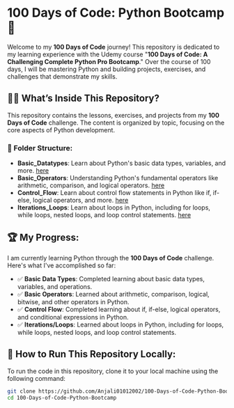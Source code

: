 # 100 Days of Code: Python Bootcamp 🚀

Welcome to my **100 Days of Code** journey! This repository is dedicated to my learning experience with the Udemy course "**100 Days of Code: A Challenging Complete Python Pro Bootcamp**." Over the course of 100 days, I will be mastering Python and building projects, exercises, and challenges that demonstrate my skills.

## 🧑‍💻 What’s Inside This Repository?
This repository contains the lessons, exercises, and projects from my **100 Days of Code** challenge. The content is organized by topic, focusing on the core aspects of Python development.

### 📂 Folder Structure:
- **Basic_Datatypes**: Learn about Python's basic data types, variables, and more. [here](./Basic_Datatypes)  
- **Basic_Operators**: Understanding Python's fundamental operators like arithmetic, comparison, and logical operators. [here](./Operators)
- **Control_Flow**: Learn about control flow statements in Python like if, if-else, logical operators, and more. [here](./Control_Flow)
- **Iterations_Loops**: Learn about loops in Python, including for loops, while loops, nested loops, and loop control statements. [here](./Iterations_or_Loops)

## 🏆 My Progress:
I am currently learning Python through the **100 Days of Code** challenge. Here's what I've accomplished so far:  
- ✅ **Basic Data Types**: Completed learning about basic data types, variables, and operations.  
- ✅ **Basic Operators**: Learned about arithmetic, comparison, logical, bitwise, and other operators in Python.  
- ✅ **Control Flow**: Completed learning about if, if-else, logical operators, and conditional expressions in Python.
- ✅ **Iterations/Loops**: Learned about loops in Python, including for loops, while loops, nested loops, and loop control statements.

## 🔧 How to Run This Repository Locally:
To run the code in this repository, clone it to your local machine using the following command:
```bash
git clone https://github.com/Anjali01012002/100-Days-of-Code-Python-Bootcamp.git
cd 100-Days-of-Code-Python-Bootcamp
